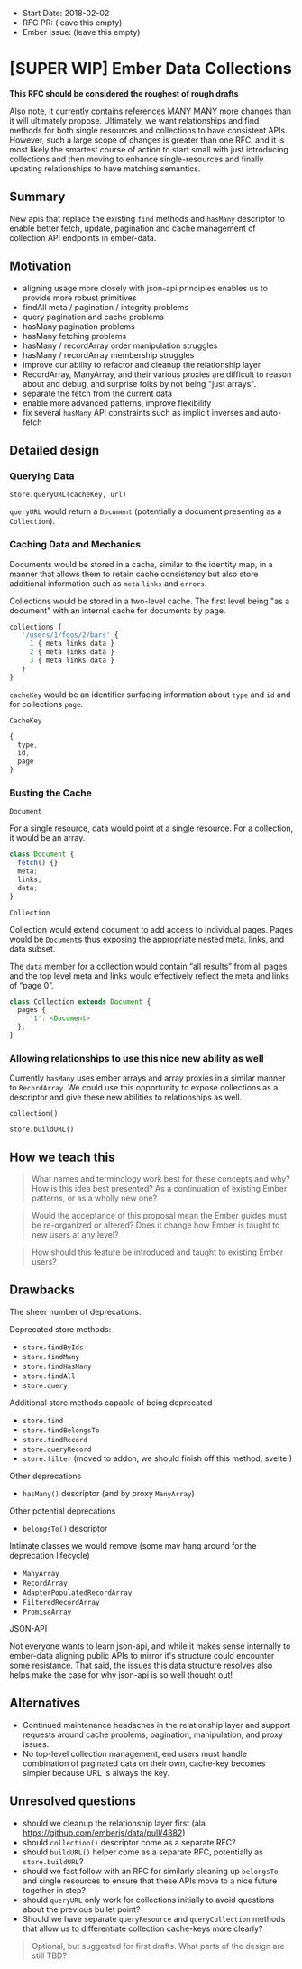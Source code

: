- Start Date: 2018-02-02
- RFC PR: (leave this empty)
- Ember Issue: (leave this empty)

# [SUPER WIP] Ember Data Collections

**This RFC should be considered the roughest of rough drafts**

Also note, it currently contains references MANY MANY more changes than it will
ultimately propose. Ultimately, we want relationships and find methods for both
single resources and collections to have consistent APIs. However, such a large
scope of changes is greater than one RFC, and it is most likely the smartest course
of action to start small with just introducing collections and then moving to 
enhance single-resources and finally updating relationships to have matching semantics.

## Summary

New apis that replace the existing `find` methods and `hasMany` descriptor to 
 enable better fetch, update, pagination and cache management of collection
 API endpoints in ember-data.

## Motivation

- aligning usage more closely with json-api principles enables us to provide more robust primitives
- findAll meta / pagination / integrity problems
- query pagination and cache problems
- hasMany pagination problems
- hasMany fetching problems
- hasMany / recordArray order manipulation struggles
- hasMany / recordArray membership struggles
- improve our ability to refactor and cleanup the relationship layer
- RecordArray, ManyArray, and their various proxies
  are difficult to reason about and debug, and surprise
  folks by not being "just arrays".
- separate the fetch from the current data
- enable more advanced patterns, improve flexibility
- fix several `hasMany` API constraints such as implicit inverses and auto-fetch

## Detailed design

### Querying Data

`store.queryURL(cacheKey, url)`

`queryURL` would return a `Document` (potentially a document presenting as a `Collection`).

### Caching Data and Mechanics

Documents would be stored in a cache, similar to the identity map, in a manner that allows
them to retain cache consistency but also store additional information such as `meta` `links`
and `errors`.

Collections would be stored in a two-level cache. The first level being "as a document" with
an internal cache for documents by page.

```js
collections {
   '/users/1/foos/2/bars' {
     1 { meta links data }
     2 { meta links data }
     3 { meta links data }
   }
}
```

`cacheKey` would be an identifier surfacing information about `type` and `id` and for collections
`page`.

`CacheKey`

```js
{
  type,
  id,
  page
}
```

### Busting the Cache

`Document`

For a single resource, data would point at a single resource. For a collection, it
would be an array.

```js
class Document {
  fetch() {}
  meta;
  links;
  data;
}
```

`Collection`

Collection would extend document to add access to individual pages. Pages would be 
 `Document`s thus exposing the appropriate nested meta, links, and data subset.
 
The `data` member for a collection would contain “all results” from all pages, and
 the top level meta and links would effectively reflect the meta and links of “page 0”.

```js
class Collection extends Document {
  pages {
     '1': <Document>
  };
}
```

### Allowing relationships to use this nice new ability as well

Currently `hasMany` uses ember arrays and array proxies in a similar manner to `RecordArray`.
We could use this opportunity to expose collections as a descriptor and give these new abilities
to relationships as well.

`collection()`



`store.buildURL()`

## How we teach this

> What names and terminology work best for these concepts and why? How is this
idea best presented? As a continuation of existing Ember patterns, or as a
wholly new one?

> Would the acceptance of this proposal mean the Ember guides must be
re-organized or altered? Does it change how Ember is taught to new users
at any level?

> How should this feature be introduced and taught to existing Ember
users?

## Drawbacks

The sheer number of deprecations.

Deprecated store methods:

 - `store.findByIds`
 - `store.findMany`
 - `store.findHasMany`
 - `store.findAll`
 - `store.query`
 
 Additional store methods capable of being deprecated
 
 - `store.find`
 - `store.findBelongsTo`
 - `store.findRecord`
 - `store.queryRecord`
 - `store.filter` (moved to addon, we should finish off this method, svelte!)
 
 Other deprecations
 
 - `hasMany()` descriptor (and by proxy `ManyArray`)
 
 Other potential deprecations
 
 - `belongsTo()` descriptor
 
 Intimate classes we would remove (some may hang around for the deprecation lifecycle)
 
 - `ManyArray`
 - `RecordArray`
 - `AdapterPopulatedRecordArray`
 - `FilteredRecordArray`
 - `PromiseArray`
 
JSON-API

Not everyone wants to learn json-api, and while it makes sense internally to ember-data
aligning public APIs to mirror it's structure could encounter some resistance. That said,
the issues this data structure resolves also helps make the case for why json-api is
so well thought out!


## Alternatives

- Continued maintenance headaches in the relationship layer and support requests around
  cache problems, pagination, manipulation, and proxy issues.
- No top-level collection management, end users must handle combination of paginated data
  on their own, cache-key becomes simpler because URL is always the key.

## Unresolved questions

- should we cleanup the relationship layer first (ala https://github.com/emberjs/data/pull/4882)
- should `collection()` descriptor come as a separate RFC?
- should `buildURL()` helper come as a separate RFC, potentially as `store.buildURL`? 
- should we fast follow with an RFC for similarly cleaning up `belongsTo` and single
  resources to ensure that these APIs move to a nice future together in step?
- should `queryURL` only work for collections initially to avoid questions about
  the previous bullet point?
- Should we have separate `queryResource` and `queryCollection` methods that allow us to differentiate
  collection cache-keys more clearly?


> Optional, but suggested for first drafts. What parts of the design are still
TBD?
